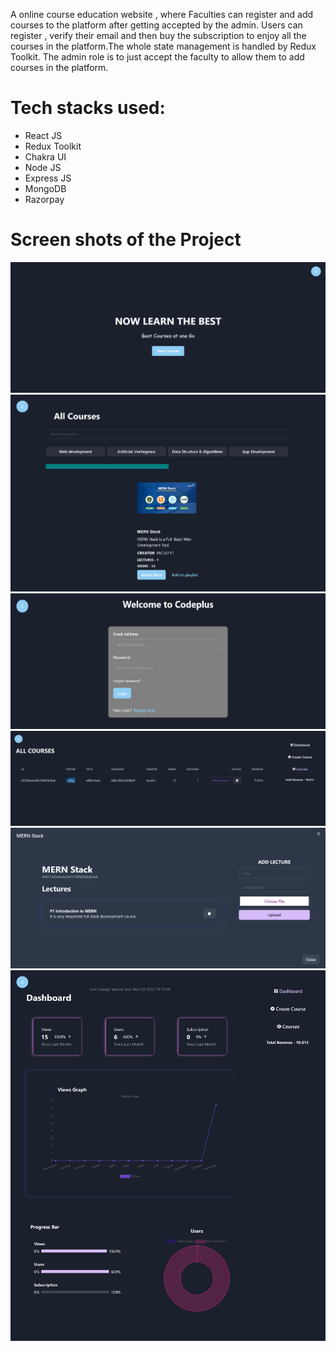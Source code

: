 A online course education website , where Faculties can register and add courses to the platform after getting accepted by the admin. Users can register , verify their email and then buy the subscription to enjoy all the courses in the platform.The whole state management is handled by Redux Toolkit. The admin role is to just accept the faculty to allow them to add courses in the platform.

# Tech stacks used:
* React JS
* Redux Toolkit
* Chakra UI
* Node JS
* Express JS
* MongoDB
* Razorpay


# Screen shots of the Project 

![alt text](./frontend/screenshots/a.PNG)
![alt text](./frontend/screenshots/b.PNG)
![alt text](./frontend/screenshots/c.PNG)
![alt text](./frontend/screenshots/d.PNG)
![alt text](./frontend/screenshots/e.PNG)
![alt text](./frontend/screenshots/f.PNG)



